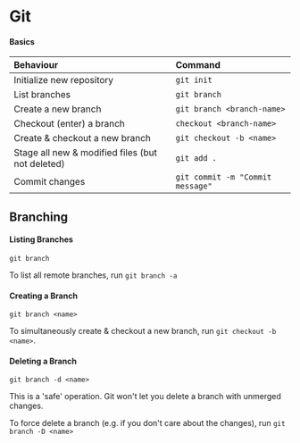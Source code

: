 # Git

#### Basics

| Behaviour | Command |
| :--- | :--- |
| Initialize new repository | `git init` |
| List branches | `git branch` |
| Create a new branch | `git branch <branch-name>` |
| Checkout \(enter\) a branch | `checkout <branch-name>` |
| Create & checkout a new branch | `git checkout -b <name>` |
| Stage all new & modified files \(but not deleted\) | `git add .` |
| Commit changes | `git commit -m "Commit message"` |

## Branching

#### Listing Branches

```
git branch
```

To list all remote branches, run `git branch -a`

#### Creating a Branch

```
git branch <name>
```

To simultaneously create & checkout a new branch, run `git checkout -b <name>`.

#### Deleting a Branch

```
git branch -d <name>
```

This is a 'safe' operation. Git won't let you delete a branch with unmerged changes.

To force delete a branch \(e.g. if you don't care about the changes\), run `git branch -D <name>`






